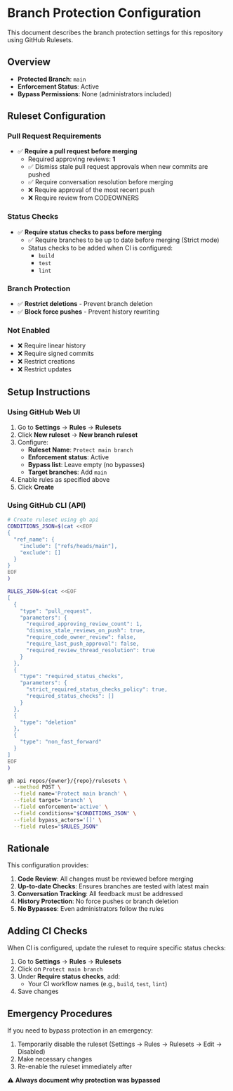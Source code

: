 # Branch Protection Configuration

This document describes the branch protection settings for this repository using GitHub Rulesets.

## Overview

- **Protected Branch**: `main`
- **Enforcement Status**: Active
- **Bypass Permissions**: None (administrators included)

## Ruleset Configuration

### Pull Request Requirements

- ✅ **Require a pull request before merging**
  - Required approving reviews: **1**
  - ✅ Dismiss stale pull request approvals when new commits are pushed
  - ✅ Require conversation resolution before merging
  - ❌ Require approval of the most recent push
  - ❌ Require review from CODEOWNERS

### Status Checks

- ✅ **Require status checks to pass before merging**
  - ✅ Require branches to be up to date before merging (Strict mode)
  - Status checks to be added when CI is configured:
    - `build`
    - `test`
    - `lint`

### Branch Protection

- ✅ **Restrict deletions** - Prevent branch deletion
- ✅ **Block force pushes** - Prevent history rewriting

### Not Enabled

- ❌ Require linear history
- ❌ Require signed commits
- ❌ Restrict creations
- ❌ Restrict updates

## Setup Instructions

### Using GitHub Web UI

1. Go to **Settings** → **Rules** → **Rulesets**
2. Click **New ruleset** → **New branch ruleset**
3. Configure:
   - **Ruleset Name**: `Protect main branch`
   - **Enforcement status**: Active
   - **Bypass list**: Leave empty (no bypasses)
   - **Target branches**: Add `main`
4. Enable rules as specified above
5. Click **Create**

### Using GitHub CLI (API)

```bash
# Create ruleset using gh api
CONDITIONS_JSON=$(cat <<EOF
{
  "ref_name": {
    "include": ["refs/heads/main"],
    "exclude": []
  }
}
EOF
)

RULES_JSON=$(cat <<EOF
[
  {
    "type": "pull_request",
    "parameters": {
      "required_approving_review_count": 1,
      "dismiss_stale_reviews_on_push": true,
      "require_code_owner_review": false,
      "require_last_push_approval": false,
      "required_review_thread_resolution": true
    }
  },
  {
    "type": "required_status_checks",
    "parameters": {
      "strict_required_status_checks_policy": true,
      "required_status_checks": []
    }
  },
  {
    "type": "deletion"
  },
  {
    "type": "non_fast_forward"
  }
]
EOF
)

gh api repos/{owner}/{repo}/rulesets \
  --method POST \
  --field name='Protect main branch' \
  --field target='branch' \
  --field enforcement='active' \
  --field conditions="$CONDITIONS_JSON" \
  --field bypass_actors='[]' \
  --field rules="$RULES_JSON"
```

## Rationale

This configuration provides:

1. **Code Review**: All changes must be reviewed before merging
2. **Up-to-date Checks**: Ensures branches are tested with latest main
3. **Conversation Tracking**: All feedback must be addressed
4. **History Protection**: No force pushes or branch deletion
5. **No Bypasses**: Even administrators follow the rules

## Adding CI Checks

When CI is configured, update the ruleset to require specific status checks:

1. Go to **Settings** → **Rules** → **Rulesets**
2. Click on `Protect main branch`
3. Under **Require status checks**, add:
   - Your CI workflow names (e.g., `build`, `test`, `lint`)
4. Save changes

## Emergency Procedures

If you need to bypass protection in an emergency:

1. Temporarily disable the ruleset (Settings → Rules → Rulesets → Edit → Disabled)
2. Make necessary changes
3. Re-enable the ruleset immediately after

⚠️ **Always document why protection was bypassed**